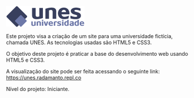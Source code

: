 ![](img/logo.png)

Este projeto visa a criação de um site para uma universidade fictícia, chamada UNES. As tecnologias usadas são HTML5 e CSS3.

O objetivo deste projeto é praticar a base do desenvolvimento web usando HTML5 e CSS3.

A visualização do site pode ser feita acessando o seguinte link: https://unes.radamanto.repl.co

Nível do projeto: Iniciante.
